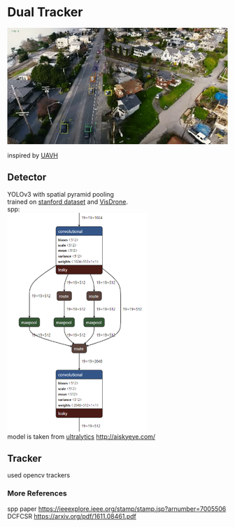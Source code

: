 # Dual Tracker

![](./docs/demo.gif)

inspired by [UAVH](https://openaccess.thecvf.com/content_CVPRW_2019/html/UAVision/Saribas_A_Hybrid_Method_for_Tracking_of_Objects_by_UAVs_CVPRW_2019_paper.html)
## Detector

YOLOv3 with spatial pyramid pooling  
trained on [stanford dataset](https://cvgl.stanford.edu/projects/uav_data/) and [VisDrone](http://aiskyeye.com/).  
spp:  
<img src="./docs/spp.PNG" height="500" width="320"/>  
model is taken from [ultralytics](https://github.com/ultralytics/yolov3)
http://aiskyeye.com/
## Tracker
used opencv trackers


### More References
spp paper https://ieeexplore.ieee.org/stamp/stamp.jsp?arnumber=7005506  
DCFCSR https://arxiv.org/pdf/1611.08461.pdf
